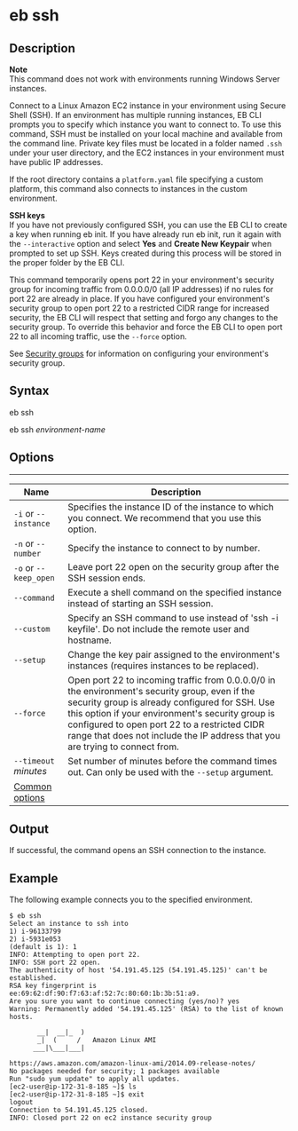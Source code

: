 # eb ssh<a name="eb3-ssh"></a>

## Description<a name="eb3-sshdescription"></a>

**Note**  
This command does not work with environments running Windows Server instances\.

Connect to a Linux Amazon EC2 instance in your environment using Secure Shell \(SSH\)\. If an environment has multiple running instances, EB CLI prompts you to specify which instance you want to connect to\. To use this command, SSH must be installed on your local machine and available from the command line\. Private key files must be located in a folder named `.ssh` under your user directory, and the EC2 instances in your environment must have public IP addresses\.

If the root directory contains a `platform.yaml` file specifying a custom platform, this command also connects to instances in the custom environment\.

 

**SSH keys**  
If you have not previously configured SSH, you can use the EB CLI to create a key when running eb init\. If you have already run eb init, run it again with the `--interactive` option and select **Yes** and **Create New Keypair** when prompted to set up SSH\. Keys created during this process will be stored in the proper folder by the EB CLI\.

This command temporarily opens port 22 in your environment's security group for incoming traffic from 0\.0\.0\.0/0 \(all IP addresses\) if no rules for port 22 are already in place\. If you have configured your environment's security group to open port 22 to a restricted CIDR range for increased security, the EB CLI will respect that setting and forgo any changes to the security group\. To override this behavior and force the EB CLI to open port 22 to all incoming traffic, use the `--force` option\.

See [Security groups](using-features.managing.ec2.md#using-features.managing.ec2.securitygroups) for information on configuring your environment's security group\.

## Syntax<a name="eb3-sshsyntax"></a>

 eb ssh 

 eb ssh *environment\-name* 

## Options<a name="eb3-sshoptions"></a>


****  

|  Name  |  Description  | 
| --- | --- | 
|  `-i` or `--instance`  |  Specifies the instance ID of the instance to which you connect\. We recommend that you use this option\.  | 
|  `-n` or `--number`  |  Specify the instance to connect to by number\.  | 
|  `-o` or `--keep_open`  |  Leave port 22 open on the security group after the SSH session ends\.  | 
|  `--command`  |  Execute a shell command on the specified instance instead of starting an SSH session\.  | 
|  `--custom`  |  Specify an SSH command to use instead of 'ssh \-i keyfile'\. Do not include the remote user and hostname\.  | 
|  `--setup`  |  Change the key pair assigned to the environment's instances \(requires instances to be replaced\)\.  | 
|  `--force`  |  Open port 22 to incoming traffic from 0\.0\.0\.0/0 in the environment's security group, even if the security group is already configured for SSH\. Use this option if your environment's security group is configured to open port 22 to a restricted CIDR range that does not include the IP address that you are trying to connect from\.  | 
|  `--timeout` *minutes*  |  Set number of minutes before the command times out\. Can only be used with the `--setup` argument\.  | 
|  [Common options](eb3-cmd-options.md)  |  | 

## Output<a name="eb3-sshoutput"></a>

If successful, the command opens an SSH connection to the instance\.

## Example<a name="eb3-sshexample"></a>

The following example connects you to the specified environment\.

```
$ eb ssh
Select an instance to ssh into
1) i-96133799
2) i-5931e053
(default is 1): 1
INFO: Attempting to open port 22.
INFO: SSH port 22 open.
The authenticity of host '54.191.45.125 (54.191.45.125)' can't be established.
RSA key fingerprint is ee:69:62:df:90:f7:63:af:52:7c:80:60:1b:3b:51:a9.
Are you sure you want to continue connecting (yes/no)? yes
Warning: Permanently added '54.191.45.125' (RSA) to the list of known hosts.

       __|  __|_  )
       _|  (     /   Amazon Linux AMI
      ___|\___|___|

https://aws.amazon.com/amazon-linux-ami/2014.09-release-notes/
No packages needed for security; 1 packages available
Run "sudo yum update" to apply all updates.
[ec2-user@ip-172-31-8-185 ~]$ ls
[ec2-user@ip-172-31-8-185 ~]$ exit
logout
Connection to 54.191.45.125 closed.
INFO: Closed port 22 on ec2 instance security group
```